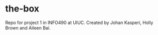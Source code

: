 # the-box
Repo for project 1 in INFO490 at UIUC. Created by Johan Kasperi, Holly Brown and Aileen Bai.
